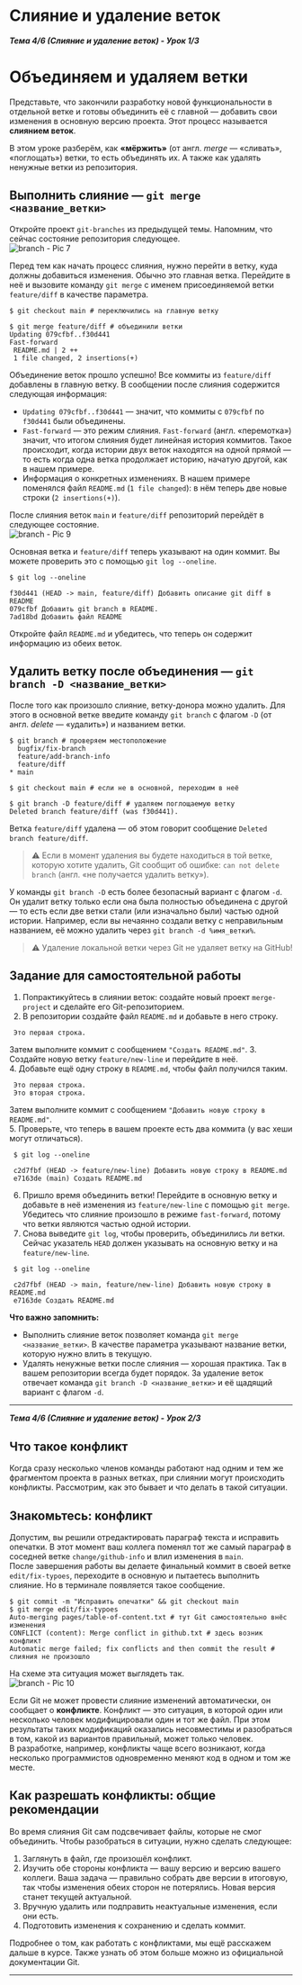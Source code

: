 # Слияние и удаление веток  

__*Тема 4/6 (Слияние и удаление веток) - Урок 1/3*__  

# Объединяем и удаляем ветки  

Представьте, что закончили разработку новой функциональности в отдельной ветке и готовы объединить её с главной — добавить свои изменения в основную версию проекта. Этот процесс называется __слиянием веток__.  

В этом уроке разберём, как __«мёржить»__ (от англ. *merge* — «сливать», «поглощать») ветки, то есть объединять их. А также как удалять ненужные ветки из репозитория.  

## Выполнить слияние — `git merge <название_ветки>`  

Откройте проект `git-branches` из предыдущей темы. Напомним, что сейчас состояние репозитория следующее.  
![branch - Pic 7](pics/branches_pic07.jpg)  

Перед тем как начать процесс слияния, нужно перейти в ветку, куда должны добавиться изменения. Обычно это главная ветка. Перейдите в неё и вызовите команду `git merge` с именем присоединяемой ветки `feature/diff` в качестве параметра.  

```text
$ git checkout main # переключились на главную ветку

$ git merge feature/diff # объединили ветки
Updating 079cfbf..f30d441
Fast-forward
 README.md | 2 ++
 1 file changed, 2 insertions(+) 
```

Объединение веток прошло успешно! Все коммиты из `feature/diff` добавлены в главную ветку. В сообщении после слияния содержится следующая информация:  

- `Updating 079cfbf..f30d441` — значит, что коммиты c `079cfbf` по `f30d441` были объединены.  
- `Fast-forward` — это режим слияния. `Fast-forward` (англ. «перемотка») значит, что итогом слияния будет линейная история коммитов. Такое происходит, когда истории двух веток находятся на одной прямой — то есть когда одна ветка продолжает историю, начатую другой, как в нашем примере.  
- Информация о конкретных изменениях. В нашем примере поменялся файл `README.md` (`1 file changed`): в нём теперь две новые строки (`2 insertions(+)`).  

После слияния веток `main` и `feature/diff` репозиторий перейдёт в следующее состояние.  
![branch - Pic 9](pics/branches_pic09.jpg)  

Основная ветка и `feature/diff` теперь указывают на один коммит. Вы можете проверить это с помощью `git log --oneline`.  

```text
$ git log --oneline

f30d441 (HEAD -> main, feature/diff) Добавить описание git diff в README
079cfbf Добавить git branch в README.
7ad18bd Добавить файл README 
```

Откройте файл `README.md` и убедитесь, что теперь он содержит информацию из обеих веток.  

## Удалить ветку после объединения — `git branch -D <название_ветки>`  

После того как произошло слияние, ветку-донора можно удалить. Для этого в основной ветке введите команду `git branch` с флагом `-D` (от англ. *delete* — «удалить») и названием ветки.  

```text
$ git branch # проверяем местоположение
  bugfix/fix-branch
  feature/add-branch-info
  feature/diff
* main

$ git checkout main # если не в основной, переходим в неё

$ git branch -D feature/diff # удаляем поглощаемую ветку
Deleted branch feature/diff (was f30d441). 
```

Ветка `feature/diff` удалена — об этом говорит сообщение `Deleted branch feature/diff`.  

> ⚠️ Если в момент удаления вы будете находиться в той ветке, которую хотите удалить, Git сообщит об ошибке: `can not delete branch` (англ. «не получается удалить ветку»).  

У команды `git branch -D` есть более безопасный вариант с флагом `-d`. Он удалит ветку только если она была полностью объединена с другой — то есть если две ветки стали (или изначально были) частью одной истории. Например, если вы нечаянно создали ветку с неправильным названием, её можно удалить через `git branch -d %имя_ветки%`.  

> ⚠️ Удаление локальной ветки через Git не удаляет ветку на GitHub!  

## Задание для самостоятельной работы  

1. Попрактикуйтесь в слиянии веток: создайте новый проект `merge-project` и сделайте его Git-репозиторием.  
2. В репозитории создайте файл `README.md` и добавьте в него строку.  

```text
 Это первая строка.
```

 Затем выполните коммит с сообщением `"Создать README.md"`.
3. Создайте новую ветку `feature/new-line` и перейдите в неё.  
4. Добавьте ещё одну строку в `README.md`, чтобы файл получился таким.  

```text
 Это первая строка.
 Это вторая строка.
```

 Затем выполните коммит с сообщением `"Добавить новую строку в README.md"`.  
5. Проверьте, что теперь в вашем проекте есть два коммита (у вас хеши могут отличаться).  

```text
 $ git log --oneline
 
 c2d7fbf (HEAD -> feature/new-line) Добавить новую строку в README.md
 e7163de (main) Создать README.md
```

6. Пришло время объединить ветки! Перейдите в основную ветку и добавьте в неё изменения из `feature/new-line` с помощью `git merge`. Убедитесь что слияние произошло в режиме `fast-forward`, потому что ветки являются частью одной истории.  
7. Снова выведите `git log`, чтобы проверить, объединились ли ветки. Сейчас указатель `HEAD` должен указывать на основную ветку и на `feature/new-line`.  

```text
 $ git log --oneline
 
 c2d7fbf (HEAD -> main, feature/new-line) Добавить новую строку в README.md
 e7163de Создать README.md
```
  
__Что важно запомнить:__

- Выполнить слияние веток позволяет команда `git merge <название_ветки>`. В качестве параметра указывают название ветки, которую нужно влить в текущую.  
- Удалять ненужные ветки после слияния — хорошая практика. Так в вашем репозитории всегда будет порядок. За удаление веток отвечает команда `git branch -D <название_ветки>` и её щадящий вариант с флагом `-d`.

---

__*Тема 4/6 (Слияние и удаление веток) - Урок 2/3*__  

## Что такое конфликт  

Когда сразу несколько членов команды работают над одним и тем же фрагментом проекта в разных ветках, при слиянии могут происходить конфликты. Рассмотрим, как это бывает и что делать в такой ситуации.  

## Знакомьтесь: конфликт  

Допустим, вы решили отредактировать параграф текста и исправить опечатки. В этот момент ваш коллега поменял тот же самый параграф в соседней ветке `change/github-info` и влил изменения в `main`.  
После завершения работы вы делаете финальный коммит в своей ветке `edit/fix-typoes`, переходите в основную и пытаетесь выполнить слияние. Но в терминале появляется такое сообщение.  

```text
$ git commit -m "Исправить опечатки" && git checkout main
$ git merge edit/fix-typoes
Auto-merging pages/table-of-content.txt # тут Git самостоятельно внёс изменения 
CONFLICT (content): Merge conflict in github.txt # здесь возник конфликт
Automatic merge failed; fix conflicts and then commit the result # слияния не произошло 
```

На схеме эта ситуация может выглядеть так.  
![branch - Pic 10](pics/branches_pic10.jpg)

Если Git не может провести слияние изменений автоматически, он сообщает о __конфликте__. Конфликт — это ситуация, в которой один или несколько человек модифицировали один и тот же файл. При этом результаты таких модификаций оказались несовместимы и разобраться в том, какой из вариантов правильный, может только человек.  
В разработке, например, конфликты чаще всего возникают, когда несколько программистов одновременно меняют код в одном и том же месте.  

## Как разрешать конфликты: общие рекомендации  

Во время слияния Git сам подсвечивает файлы, которые не смог объединить. Чтобы разобраться в ситуации, нужно сделать следующее:  

1. Заглянуть в файл, где произошёл конфликт.  
2. Изучить обе стороны конфликта — вашу версию и версию вашего коллеги. Ваша задача — правильно собрать две версии в итоговую, так чтобы изменения обеих сторон не потерялись. Новая версия станет текущей актуальной.  
3. Вручную удалить или подправить неактуальные изменения, если они есть.  
4. Подготовить изменения к сохранению и сделать коммит.  

Подробнее о том, как работать с конфликтами, мы ещё расскажем дальше в курсе. Также узнать об этом больше можно из официальной документации Git.  

---
